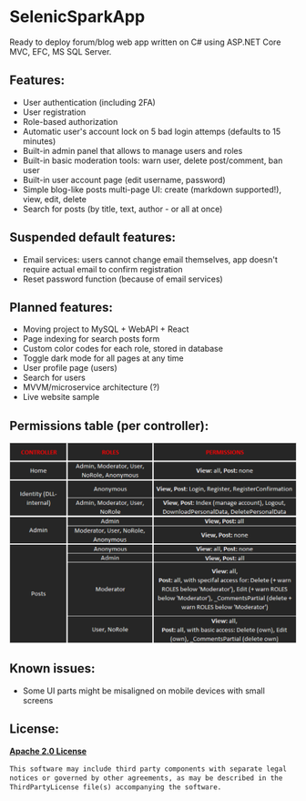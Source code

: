 # SelenicSparkApp
Ready to deploy forum/blog web app written on C# using ASP.NET Core MVC, EFC, MS SQL Server.

## Features:
- User authentication (including 2FA)
- User registration
- Role-based authorization
- Automatic user's account lock on 5 bad login attemps (defaults to 15 minutes)
- Built-in admin panel that allows to manage users and roles
- Built-in basic moderation tools: warn user, delete post/comment, ban user
- Built-in user account page (edit username, password)
- Simple blog-like posts multi-page UI: create (markdown supported!), view, edit, delete
- Search for posts (by title, text, author - or all at once)

## Suspended default features:
- Email services: users cannot change email themselves, app doesn't require actual email to confirm registration
- Reset password function (because of email services)

## Planned features:
- Moving project to MySQL + WebAPI + React
- Page indexing for search posts form
- Custom color codes for each role, stored in database
- Toggle dark mode for all pages at any time
- User profile page (users)
- Search for users
- MVVM/microservice architecture (?)
- Live website sample  

## Permissions table (per controller):
![](permissions_table.png)  

## Known issues:
- Some UI parts might be misaligned on mobile devices with small screens

## License:
**[Apache 2.0 License](LICENSE)**
```
This software may include third party components with separate legal 
notices or governed by other agreements, as may be described in the 
ThirdPartyLicense file(s) accompanying the software.
```
